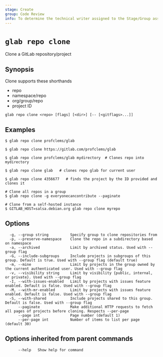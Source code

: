 ```yaml
---
stage: Create
group: Code Review
info: To determine the technical writer assigned to the Stage/Group associated with this page, see https://about.gitlab.com/handbook/product/ux/technical-writing/#assignments
---
```


<!--
This documentation is auto generated by a script.
Please do not edit this file directly. Run `make gen-docs` instead.
-->

# `glab repo clone`

Clone a GitLab repository/project

## Synopsis

Clone supports these shorthands

- repo
- namespace/repo
- org/group/repo
- project ID

```plaintext
glab repo clone <repo> [flags] [<dir>] [-- [<gitflags>...]]
```

## Examples

```plaintext
$ glab repo clone profclems/glab

$ glab repo clone https://gitlab.com/profclems/glab

$ glab repo clone profclems/glab mydirectory  # Clones repo into mydirectory

$ glab repo clone glab   # clones repo glab for current user 

$ glab repo clone 4356677   # finds the project by the ID provided and clones it

# Clone all repos in a group
$ glab repo clone -g everyonecancontribute --paginate

# Clone from a self-hosted instance
$ GITLAB_HOST=salsa.debian.org glab repo clone myrepo  

```

## Options

```plaintext
  -g, --group string          Specify group to clone repositories from
  -p, --preserve-namespace    Clone the repo in a subdirectory based on namespace
  -a, --archived              Limit by archived status. Used with --group flag
  -G, --include-subgroups     Include projects in subgroups of this group. Default is true. Used with --group flag (default true)
  -m, --mine                  Limit by projects in the group owned by the current authenticated user. Used with --group flag
  -v, --visibility string     Limit by visibility {public, internal, or private}. Used with --group flag
  -I, --with-issues-enabled   Limit by projects with issues feature enabled. Default is false. Used with --group flag
  -M, --with-mr-enabled       Limit by projects with issues feature enabled. Default is false. Used with --group flag
  -S, --with-shared           Include projects shared to this group. Default is false. Used with --group flag
      --paginate              Make additional HTTP requests to fetch all pages of projects before cloning. Respects --per-page
      --page int              Page number (default 1)
      --per-page int          Number of items to list per page (default 30)
```

## Options inherited from parent commands

```plaintext
      --help   Show help for command
```
